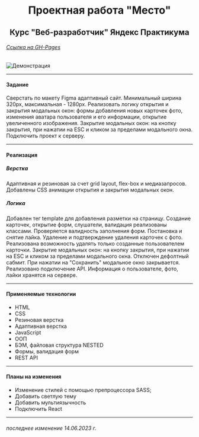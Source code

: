 <h1 align="center">Проектная работа "Место"</h1>
<h2 align="center">Курс "Веб-разработчик" Яндекс Практикума</h2>

###### [Ссылка на GH-Pages](https://shrodinger-54rus.github.io/mesto/)

![Демонстрация](./src/images/demo-readme.gif)

---

#### Задание

Сверстать по макету Figma адаптивный сайт. Минимальный ширина 320px, максимальная - 1280px.
Реализовать логику открытия и закрытия модальных окон: формы добавления новых карточек фото, изменения аватара пользователя и его информации, открытие увеличенного изображения. Закрытие модальных окон: на кнопку закрытия, при нажатии на ESC и кликом за пределами модального окна.
Подключить проект к серверу.

---

#### Реализация

##### Верстка

Адаптивная и резиновая за счет grid layout, flex-box и медиазапросов. Добавлены CSS анимации открытия и закрытия модальных окон.

##### Логика

Добавлен тег template для добавления разметки на страницу. Создание карточек, открытие форм, слушатели, валидация реализованы классами.
Проверяется валидность заполнения форм.
Постановка и снятие лайка.
Удаление и подтверждение удаления карточек с фото. Реализована возможность удалять только созданные пользователем карточки.
Закрытие модальных окон: на кнопку закрытия, при нажатии на ESC и кликом за пределами модального окна.
Отключен дефолтный сабмит.
При нажатии на "Сохранить" модальное окно закрывается.
Реализовано подключение API. Информация о пользователе, фото, лайки хранятся на сервере.

---

#### Применяемые технологии

- HTML
- CSS
- Резиновая верстка
- Адаптивная верстка
- JavaScript
- ООП
- БЭМ, файловая структура NESTED
- Формы, валидация форм
- REST API

---

#### Планы на изменения

- Изменение стилей с помощью препроцессора SASS;
- Добавить светлую тему
- Добавить мультиязычность
- Подключить React

---

###### последнее изменение 14.06.2023 г.
